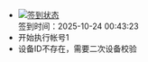 - [![签到状态](https://github.com/womade/Cloud189-Actions/actions/workflows/main.yml/badge.svg?branch=main)](https://github.com/womade/Cloud189-Actions/actions/workflows/main.yml) <br> 签到时间：2025-10-24 00:43:23
- 开始执行帐号1
- 设备ID不存在，需要二次设备校验
